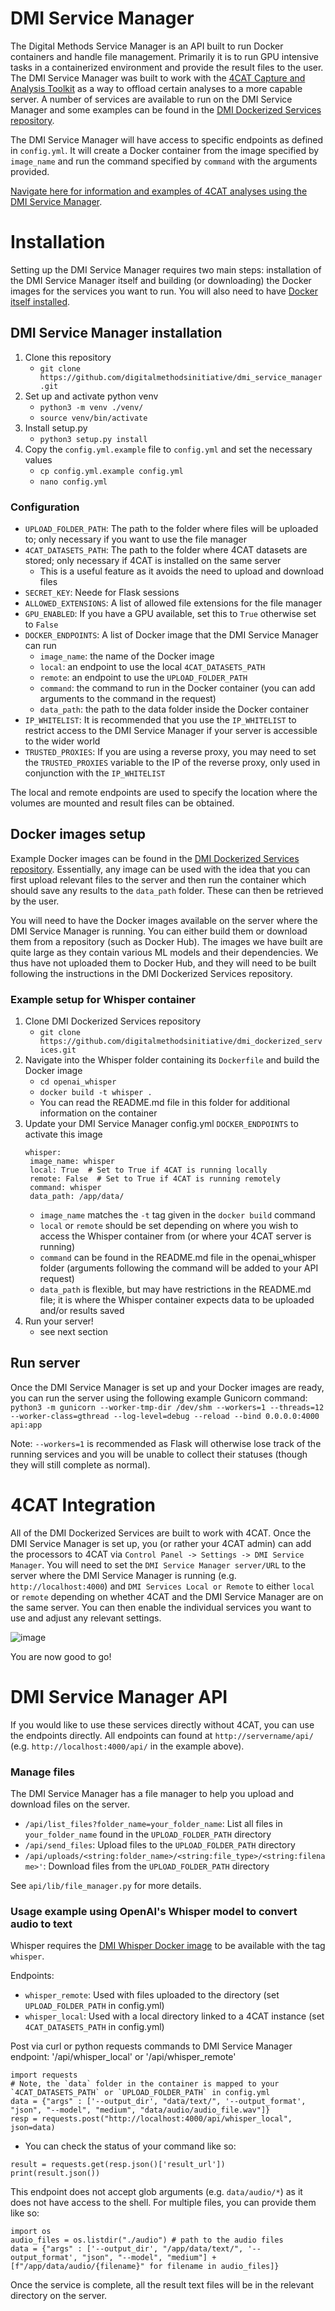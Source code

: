 # DMI Service Manager
The Digital Methods Service Manager is an API built to run Docker containers and handle file management. Primarily
it is to run GPU intensive tasks in a containerized environment and provide the result files to the user. The DMI Service
Manager was built to work with the [4CAT Capture and Analysis Toolkit](https://github.com/digitalmethodsinitiative/4cat?tab=readme-ov-file#-4cat-capture-and-analysis-toolkit)
as a way to offload certain analyses to a more capable server. A number of services are available to run on the DMI 
Service Manager and some examples can be found in the [DMI Dockerized Services repository](https://github.com/digitalmethodsinitiative/dmi_dockerized_services/tree/main?tab=readme-ov-file#dmi-dockerized-services).

The DMI Service Manager will have access to specific endpoints as defined in `config.yml`. It will create a Docker 
container from the image specified by `image_name` and run the command specified by `command` with the arguments 
provided.

[Navigate here for information and examples of 4CAT analyses using the DMI Service Manager](https://docs.google.com/document/d/1hrzxsQVE0bDeVgKZFBJ3UIrkmAEcKdNTm2mT8fiwsuM/edit).

# Installation
Setting up the DMI Service Manager requires two main steps: installation of the DMI Service Manager itself and building
(or downloading) the Docker images for the services you want to run. You will also need to have [Docker itself installed](https://docs.docker.com/engine/install/).

## DMI Service Manager installation

1. Clone this repository
    - `git clone https://github.com/digitalmethodsinitiative/dmi_service_manager.git`
2. Set up and activate python venv
    - `python3 -m venv ./venv/`
    - `source venv/bin/activate`
3. Install setup.py
    - `python3 setup.py install`
4. Copy the `config.yml.example` file to `config.yml` and set the necessary values
    - `cp config.yml.example config.yml`
    - `nano config.yml`
### Configuration
- `UPLOAD_FOLDER_PATH`: The path to the folder where files will be uploaded to; only necessary if you want to use the file manager
- `4CAT_DATASETS_PATH`: The path to the folder where 4CAT datasets are stored; only necessary if 4CAT is installed on the same server
  - This is a useful feature as it avoids the need to upload and download files
- `SECRET_KEY`: Neede for Flask sessions
- `ALLOWED_EXTENSIONS`: A list of allowed file extensions for the file manager
- `GPU_ENABLED`: If you have a GPU available, set this to `True` otherwise set to `False`
- `DOCKER_ENDPOINTS`: A list of Docker image that the DMI Service Manager can run
  -  `image_name`: the name of the Docker image
  -  `local`: an endpoint to use the local `4CAT_DATASETS_PATH`
  -  `remote`: an endpoint to use the `UPLOAD_FOLDER_PATH`
  -  `command`: the command to run in the Docker container (you can add arguments to the command in the request)
  -  `data_path`: the path to the data folder inside the Docker container
- `IP_WHITELIST`: It is recommended that you use the `IP_WHITELIST` to restrict access to the DMI Service Manager if your server is accessible to the wider world
- `TRUSTED_PROXIES`: If you are using a reverse proxy, you may need to set the `TRUSTED_PROXIES` variable to the IP of the reverse proxy, only used in conjunction with the `IP_WHITELIST`

The local and remote endpoints are used to specify the location where the volumes are mounted and result files can be
obtained.

## Docker images setup
Example Docker images can be found in the [DMI Dockerized Services repository](https://github.com/digitalmethodsinitiative/dmi_dockerized_services/tree/main?tab=readme-ov-file#dmi-dockerized-services).
Essentially, any image can be used with the idea that you can first upload relevant files to the server and then run the
container which should save any results to the `data_path` folder. These can then be retrieved by the user.

You will need to have the Docker images available on the server where the DMI Service Manager is running. You can either build 
them or download them from a repository (such as Docker Hub). The images we have built are quite large as they contain 
various ML models and their dependencies. We thus have not uploaded them to Docker Hub, and they will need to be built 
following the instructions in the DMI Dockerized Services repository.

### Example setup for Whisper container
1. Clone DMI Dockerized Services repository
   -  `git clone https://github.com/digitalmethodsinitiative/dmi_dockerized_services.git`
2. Navigate into the Whisper folder containing its `Dockerfile` and build the Docker image
   -  `cd openai_whisper`
   -  `docker build -t whisper .`
   -  You can read the README.md file in this folder for additional information on the container
3. Update your DMI Service Manager config.yml `DOCKER_ENDPOINTS` to activate this image
   ```
   whisper: 
    image_name: whisper
    local: True  # Set to True if 4CAT is running locally
    remote: False  # Set to True if 4CAT is running remotely
    command: whisper
    data_path: /app/data/
   ```
   - `image_name` matches the `-t` tag given in the `docker build` command
   - `local` or `remote` should be set depending on where you wish to access the Whisper container from (or where your 4CAT server is running)
   - `command` can be found in the README.md file in the openai_whisper folder (arguments following the command will be added to your API request)
   - `data_path` is flexible, but may have restrictions in the README.md file; it is where the Whisper container expects data to be uploaded and/or results saved
4. Run your server!
   - see next section

## Run server
Once the DMI Service Manager is set up and your Docker images are ready, you can run the server using the following 
example Gunicorn command:
`python3 -m gunicorn --worker-tmp-dir /dev/shm --workers=1 --threads=12 --worker-class=gthread --log-level=debug --reload --bind 0.0.0.0:4000 api:app`

Note: `--workers=1` is recommended as Flask will otherwise lose track of the running services and you will be unable 
to collect their statuses (though they will still complete as normal). 

# 4CAT Integration
All of the DMI Dockerized Services are built to work with 4CAT. Once the DMI Service Manager is set up, you (or rather
your 4CAT admin) can add the processors to 4CAT via `Control Panel -> Settings -> DMI Service Manager`. You will need to
set the `DMI Service Manager server/URL` to the server where the DMI Service Manager is running 
(e.g. `http://localhost:4000`) and `DMI Services Local or Remote` to either `local` or `remote` depending on whether 
4CAT and the DMI Service Manager are on the same server. You can then enable the individual services you want to use and
adjust any relevant settings.

![image](https://github.com/digitalmethodsinitiative/dmi_service_manager/assets/32108944/856e75c2-af59-4d39-b099-3b54bf2b4608)

You are now good to go!

# DMI Service Manager API
If you would like to use these services directly without 4CAT, you can use the endpoints directly. All endpoints can 
found at `http://servername/api/` (e.g. `http://localhost:4000/api/` in the example above).

### Manage files
The DMI Service Manager has a file manager to help you upload and download files on the server.
- `/api/list_files?folder_name=your_folder_name`: List all files in `your_folder_name` found in the `UPLOAD_FOLDER_PATH` directory
- `/api/send_files`: Upload files to the `UPLOAD_FOLDER_PATH` directory
- `/api/uploads/<string:folder_name>/<string:file_type>/<string:filename>'`: Download files from the `UPLOAD_FOLDER_PATH` directory

See `api/lib/file_manager.py` for more details.

### Usage example using OpenAI's Whisper model to convert audio to text
Whisper requires the [DMI Whisper Docker image](https://github.com/digitalmethodsinitiative/dmi_dockerized_services/tree/main/openai_whisper) to be available with the tag `whisper`.

Endpoints:
- `whisper_remote`: Used with files uploaded to the directory (set `UPLOAD_FOLDER_PATH` in config.yml)
- `whisper_local`: Used with a local directory linked to a 4CAT instance (set `4CAT_DATASETS_PATH` in config.yml)

Post via curl or python requests commands to DMI Service Manager endpoint: '/api/whisper_local' or '/api/whisper_remote'
```
import requests
# Note, the `data` folder in the container is mapped to your `4CAT_DATASETS_PATH` or `UPLOAD_FOLDER_PATH` in config.yml
data = {"args" : ['--output_dir', "data/text/", '--output_format', "json", "--model", "medium", "data/audio/audio_file.wav"]}
resp = requests.post("http://localhost:4000/api/whisper_local", json=data)
```
  - You can check the status of your command like so:
```
result = requests.get(resp.json()['result_url'])
print(result.json())
```

This endpoint does not accept glob arguments (e.g. `data/audio/*`) as it does not have access to the shell. For multiple
files, you can provide them like so:
```
import os
audio_files = os.listdir("./audio") # path to the audio files
data = {"args" : ['--output_dir', "/app/data/text/", '--output_format', "json", "--model", "medium"] +[f"/app/data/audio/{filename}" for filename in audio_files]}
```

Once the service is complete, all the result text files will be in the relevant directory on the server.
